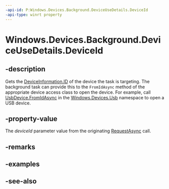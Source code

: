 ----api-id: P:Windows.Devices.Background.DeviceUseDetails.DeviceId
-api-type: winrt property
---<!-- Property syntaxpublic string DeviceId { get; }--># Windows.Devices.Background.DeviceUseDetails.DeviceId## -descriptionGets the [DeviceInformation.ID](../windows.devices.enumeration/deviceinformation_id.md) of the device the task is targeting. The background task can provide this to the `FromIdAsync` method of the appropriate device access class to open the device. For example, call [UsbDevice.FromIdAsync](../windows.devices.usb/usbdevice_fromidasync.md) in the [Windows.Devices.Usb](../windows.devices.usb/windows_devices_usb.md) namespace to open a USB device.## -property-valueThe *deviceId* parameter value from the originating [RequestAsync](../windows.applicationmodel.background/deviceservicingtrigger_requestasync.md) call.## -remarks## -examples## -see-also